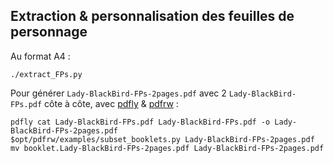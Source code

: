 ## Extraction & personnalisation des feuilles de personnage
Au format A4 :

    ./extract_FPs.py

Pour générer `Lady-BlackBird-FPs-2pages.pdf` avec 2 `Lady-BlackBird-FPs.pdf` côte à côte,
avec [pdfly](https://github.com/py-pdf/pdfly) & [pdfrw](https://github.com/pmaupin/pdfrw) :

    pdfly cat Lady-BlackBird-FPs.pdf Lady-BlackBird-FPs.pdf -o Lady-BlackBird-FPs-2pages.pdf
    $opt/pdfrw/examples/subset_booklets.py Lady-BlackBird-FPs-2pages.pdf
    mv booklet.Lady-BlackBird-FPs-2pages.pdf Lady-BlackBird-FPs-2pages.pdf
